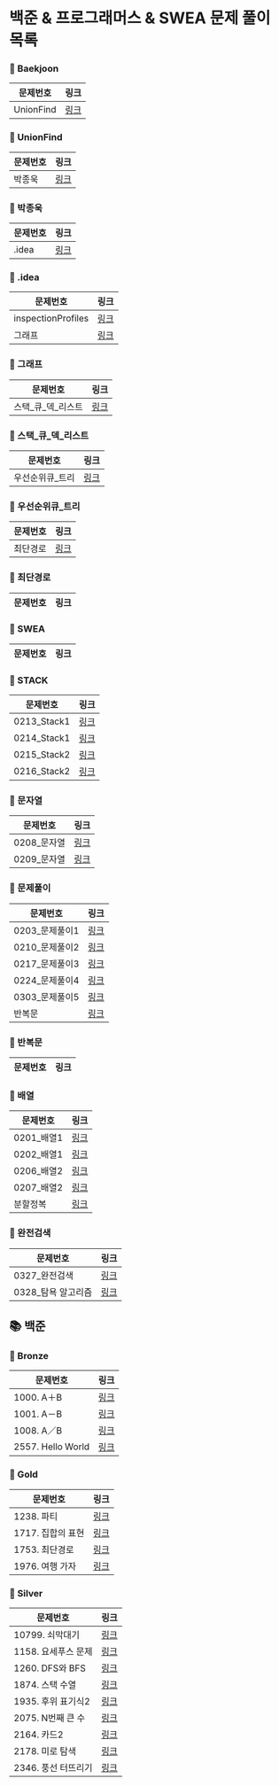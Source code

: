 # 
# 백준 & 프로그래머스 & SWEA 문제 풀이 목록
### 🚀 Baekjoon
| 문제번호 | 링크 |
| ----- | ----- |
|UnionFind|[링크](./Baekjoon/UnionFind/README.md)|
### 🚀 UnionFind
| 문제번호 | 링크 |
| ----- | ----- |
|박종욱|[링크](./Baekjoon/UnionFind/%EB%B0%95%EC%A2%85%EC%9A%B1/README.md)|
### 🚀 박종욱
| 문제번호 | 링크 |
| ----- | ----- |
|.idea|[링크](./Baekjoon/UnionFind/%EB%B0%95%EC%A2%85%EC%9A%B1/.idea/%EB%B0%95%EC%A2%85%EC%9A%B1.iml)|
### 🚀 .idea
| 문제번호 | 링크 |
| ----- | ----- |
|inspectionProfiles|[링크](./Baekjoon/UnionFind/%EB%B0%95%EC%A2%85%EC%9A%B1/.idea/inspectionProfiles/profiles_settings.xml)|
|그래프|[링크](./Baekjoon/%EA%B7%B8%EB%9E%98%ED%94%84/README.md)|
### 🚀 그래프
| 문제번호 | 링크 |
| ----- | ----- |
|스택_큐_덱_리스트|[링크](./Baekjoon/%EC%8A%A4%ED%83%9D_%ED%81%90_%EB%8D%B1_%EB%A6%AC%EC%8A%A4%ED%8A%B8/README.md)|
### 🚀 스택_큐_덱_리스트
| 문제번호 | 링크 |
| ----- | ----- |
|우선순위큐_트리|[링크](./Baekjoon/%EC%9A%B0%EC%84%A0%EC%88%9C%EC%9C%84%ED%81%90_%ED%8A%B8%EB%A6%AC/README.md)|
### 🚀 우선순위큐_트리
| 문제번호 | 링크 |
| ----- | ----- |
|최단경로|[링크](./Baekjoon/%EC%B5%9C%EB%8B%A8%EA%B2%BD%EB%A1%9C/README.md)|
### 🚀 최단경로
| 문제번호 | 링크 |
| ----- | ----- |
### 🚀 SWEA
| 문제번호 | 링크 |
| ----- | ----- |
### 🚀 STACK
| 문제번호 | 링크 |
| ----- | ----- |
|0213_Stack1|[링크](./SWEA/STACK/0213_Stack1/%EB%B0%98%EB%B3%B5%EB%AC%B8%EC%9E%90%20%EC%A7%80%EC%9A%B0%EA%B8%B0.py)|
|0214_Stack1|[링크](./SWEA/STACK/0214_Stack1/%EA%B8%B8%EC%B0%BE%EA%B8%B0.py)|
|0215_Stack2|[링크](./SWEA/STACK/0215_Stack2/%EB%AF%B8%EB%A1%9C.py)|
|0216_Stack2|[링크](./SWEA/STACK/0216_Stack2/%ED%86%A0%EB%84%88%EB%A8%BC%ED%8A%B8%20%EC%B9%B4%EB%93%9C%EA%B2%8C%EC%9E%84.py)|
### 🚀 문자열
| 문제번호 | 링크 |
| ----- | ----- |
|0208_문자열|[링크](./SWEA/%EB%AC%B8%EC%9E%90%EC%97%B4/0208_%EB%AC%B8%EC%9E%90%EC%97%B4/%EA%B8%80%EC%9E%90%EC%88%98.py)|
|0209_문자열|[링크](./SWEA/%EB%AC%B8%EC%9E%90%EC%97%B4/0209_%EB%AC%B8%EC%9E%90%EC%97%B4/%ED%9A%8C%EB%AC%B81.py)|
### 🚀 문제풀이
| 문제번호 | 링크 |
| ----- | ----- |
|0203_문제풀이1|[링크](./SWEA/%EB%AC%B8%EC%A0%9C%ED%92%80%EC%9D%B4/0203_%EB%AC%B8%EC%A0%9C%ED%92%80%EC%9D%B41/%EA%B0%84%EB%8B%A8%ED%95%9C%20%EC%86%8C%EC%9D%B8%EC%88%98%20%EB%B6%84%ED%95%B4.py)|
|0210_문제풀이2|[링크](./SWEA/%EB%AC%B8%EC%A0%9C%ED%92%80%EC%9D%B4/0210_%EB%AC%B8%EC%A0%9C%ED%92%80%EC%9D%B42/%EC%88%AB%EC%9E%90%20%EB%B0%B0%EC%97%B4%20%ED%9A%8C%EC%A0%84.py)|
|0217_문제풀이3|[링크](./SWEA/%EB%AC%B8%EC%A0%9C%ED%92%80%EC%9D%B4/0217_%EB%AC%B8%EC%A0%9C%ED%92%80%EC%9D%B43/%EC%9A%B0%EC%A3%BC%EC%84%A0%EC%B0%A9%EB%A5%992.py)|
|0224_문제풀이4|[링크](./SWEA/%EB%AC%B8%EC%A0%9C%ED%92%80%EC%9D%B4/0224_%EB%AC%B8%EC%A0%9C%ED%92%80%EC%9D%B44/%ED%83%88%EC%A3%BC%EB%B2%94%20%EA%B2%80%EA%B1%B0.py)|
|0303_문제풀이5|[링크](./SWEA/%EB%AC%B8%EC%A0%9C%ED%92%80%EC%9D%B4/0303_%EB%AC%B8%EC%A0%9C%ED%92%80%EC%9D%B45/%EB%86%8D%EC%9E%91%EB%AC%BC%20%EC%88%98%ED%99%95%ED%95%98%EA%B8%B0.py)|
|반복문|[링크](./SWEA/%EB%B0%98%EB%B3%B5%EB%AC%B8/%EB%B3%84%EC%82%BC%EA%B0%81%ED%98%951.py)|
### 🚀 반복문
| 문제번호 | 링크 |
| ----- | ----- |
### 🚀 배열
| 문제번호 | 링크 |
| ----- | ----- |
|0201_배열1|[링크](./SWEA/%EB%B0%B0%EC%97%B4/0201_%EB%B0%B0%EC%97%B41/%EA%B5%AC%EA%B0%84%ED%95%A9.py)|
|0202_배열1|[링크](./SWEA/%EB%B0%B0%EC%97%B4/0202_%EB%B0%B0%EC%97%B41/%EC%A0%84%EA%B8%B0%EB%B2%84%EC%8A%A4.py)|
|0206_배열2|[링크](./SWEA/%EB%B0%B0%EC%97%B4/0206_%EB%B0%B0%EC%97%B42/%EB%B6%80%EB%B6%84%EC%A7%91%ED%95%A9%EC%9D%98%20%ED%95%A9.py)|
|0207_배열2|[링크](./SWEA/%EB%B0%B0%EC%97%B4/0207_%EB%B0%B0%EC%97%B42/%ED%8A%B9%EB%B3%84%ED%95%9C%20%EC%A0%95%EB%A0%AC.py)|
|분할정복|[링크](./SWEA/%EB%B6%84%ED%95%A0%EC%A0%95%EB%B3%B5/%EB%B2%A0%EC%9D%B4%EB%B9%84%EC%A7%84.py)|
### 🚀 완전검색
| 문제번호 | 링크 |
| ----- | ----- |
|0327_완전검색|[링크](./SWEA/%EC%99%84%EC%A0%84%EA%B2%80%EC%83%89/0327_%EC%99%84%EC%A0%84%EA%B2%80%EC%83%89/%EC%A0%84%EC%9E%90%EC%B9%B4%ED%8A%B8.py)|
|0328_탐욕 알고리즘|[링크](./SWEA/%EC%99%84%EC%A0%84%EA%B2%80%EC%83%89/0328_%ED%83%90%EC%9A%95%20%EC%95%8C%EA%B3%A0%EB%A6%AC%EC%A6%98/%ED%99%94%EB%AC%BC%EB%8F%84%ED%81%AC.py)|
## 📚 백준
### 🚀 Bronze
| 문제번호 | 링크 |
| ----- | ----- |
|1000. A＋B|[링크](./%EB%B0%B1%EC%A4%80/Bronze/1000.%E2%80%85A%EF%BC%8BB/README.md)|
|1001. A－B|[링크](./%EB%B0%B1%EC%A4%80/Bronze/1001.%E2%80%85A%EF%BC%8DB/README.md)|
|1008. A／B|[링크](./%EB%B0%B1%EC%A4%80/Bronze/1008.%E2%80%85A%EF%BC%8FB/A%EF%BC%8FB.py)|
|2557. Hello World|[링크](./%EB%B0%B1%EC%A4%80/Bronze/2557.%E2%80%85Hello%E2%80%85World/README.md)|
### 🚀 Gold
| 문제번호 | 링크 |
| ----- | ----- |
|1238. 파티|[링크](./%EB%B0%B1%EC%A4%80/Gold/1238.%E2%80%85%ED%8C%8C%ED%8B%B0/README.md)|
|1717. 집합의 표현|[링크](./%EB%B0%B1%EC%A4%80/Gold/1717.%E2%80%85%EC%A7%91%ED%95%A9%EC%9D%98%E2%80%85%ED%91%9C%ED%98%84/README.md)|
|1753. 최단경로|[링크](./%EB%B0%B1%EC%A4%80/Gold/1753.%E2%80%85%EC%B5%9C%EB%8B%A8%EA%B2%BD%EB%A1%9C/%EC%B5%9C%EB%8B%A8%EA%B2%BD%EB%A1%9C.py)|
|1976. 여행 가자|[링크](./%EB%B0%B1%EC%A4%80/Gold/1976.%E2%80%85%EC%97%AC%ED%96%89%E2%80%85%EA%B0%80%EC%9E%90/README.md)|
### 🚀 Silver
| 문제번호 | 링크 |
| ----- | ----- |
|10799. 쇠막대기|[링크](./%EB%B0%B1%EC%A4%80/Silver/10799.%E2%80%85%EC%87%A0%EB%A7%89%EB%8C%80%EA%B8%B0/%EC%87%A0%EB%A7%89%EB%8C%80%EA%B8%B0.py)|
|1158. 요세푸스 문제|[링크](./%EB%B0%B1%EC%A4%80/Silver/1158.%E2%80%85%EC%9A%94%EC%84%B8%ED%91%B8%EC%8A%A4%E2%80%85%EB%AC%B8%EC%A0%9C/README.md)|
|1260. DFS와 BFS|[링크](./%EB%B0%B1%EC%A4%80/Silver/1260.%E2%80%85DFS%EC%99%80%E2%80%85BFS/DFS%EC%99%80%E2%80%85BFS.py)|
|1874. 스택 수열|[링크](./%EB%B0%B1%EC%A4%80/Silver/1874.%E2%80%85%EC%8A%A4%ED%83%9D%E2%80%85%EC%88%98%EC%97%B4/README.md)|
|1935. 후위 표기식2|[링크](./%EB%B0%B1%EC%A4%80/Silver/1935.%E2%80%85%ED%9B%84%EC%9C%84%E2%80%85%ED%91%9C%EA%B8%B0%EC%8B%9D2/README.md)|
|2075. N번째 큰 수|[링크](./%EB%B0%B1%EC%A4%80/Silver/2075.%E2%80%85N%EB%B2%88%EC%A7%B8%E2%80%85%ED%81%B0%E2%80%85%EC%88%98/README.md)|
|2164. 카드2|[링크](./%EB%B0%B1%EC%A4%80/Silver/2164.%E2%80%85%EC%B9%B4%EB%93%9C2/README.md)|
|2178. 미로 탐색|[링크](./%EB%B0%B1%EC%A4%80/Silver/2178.%E2%80%85%EB%AF%B8%EB%A1%9C%E2%80%85%ED%83%90%EC%83%89/%EB%AF%B8%EB%A1%9C%E2%80%85%ED%83%90%EC%83%89.py)|
|2346. 풍선 터뜨리기|[링크](./%EB%B0%B1%EC%A4%80/Silver/2346.%E2%80%85%ED%92%8D%EC%84%A0%E2%80%85%ED%84%B0%EB%9C%A8%EB%A6%AC%EA%B8%B0/README.md)|

